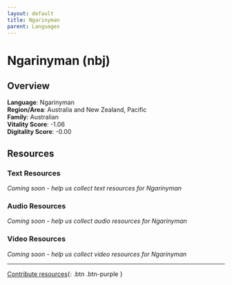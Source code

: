 ```yaml
---
layout: default
title: Ngarinyman
parent: Languages
---
```


# Ngarinyman (nbj)

## Overview

**Language**: Ngarinyman  
**Region/Area**: Australia and New Zealand, Pacific  
**Family**: Australian  
**Vitality Score**: -1.06  
**Digitality Score**: -0.00  

## Resources

### Text Resources
*Coming soon - help us collect text resources for Ngarinyman*

### Audio Resources
*Coming soon - help us collect audio resources for Ngarinyman*

### Video Resources
*Coming soon - help us collect video resources for Ngarinyman*

---

[Contribute resources](https://fairtrain.github.io/){: .btn .btn-purple }
